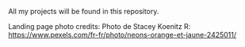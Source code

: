All my projects will be found in this repository.

Landing page photo credits:
Photo de Stacey Koenitz  R: https://www.pexels.com/fr-fr/photo/neons-orange-et-jaune-2425011/
